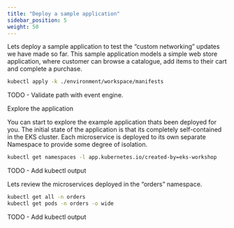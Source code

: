 ```yaml
---
title: "Deploy a sample application"
sidebar_position: 5
weight: 50
---
```


Lets deploy a sample application to test the “custom networking” updates we have made so far. This sample application models a simple web store application, where customer can browse a catalogue, add items to their cart and complete a purchase.

```bash expectError=true
kubectl apply -k ./environment/workspace/manifests
```

TODO - Validate path with event engine.

Explore the application

You can start to explore the example application thats been deployed for you. The initial state of the application is that its completely self-contained in the EKS cluster. Each microservice is deployed to its own separate Namespace to provide some degree of isolation.

```bash expectError=true
kubectl get namespaces -l app.kubernetes.io/created-by=eks-workshop
```

TODO - Add kubectl output

Lets review the microservices deployed in the “orders” namespace.

```bash expectError=true
kubectl get all -n orders
kubectl get pods -n orders -o wide
```

TODO - Add kubectl output
